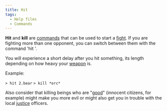 ```yaml
---
title: Hit
tags:
  - Help files
  - Commands
---
```

**Hit** and **kill** are [commands](commands "wikilink") that can be
used to start a [fight](combat "wikilink"). If you are fighting more
than one opponent, you can switch between them with the command 'hit
<victim>'.

You will experience a short delay after you hit something, its length
depending on how heavy your [weapon](weapon "wikilink") is.

Example:

`> hit 2.bear`
`> kill *orc*`

Also consider that killing beings who are "[good](alignment "wikilink")"
(innocent citizens, for example) might make you more evil or might also
get you in trouble with the local [justice](justice "wikilink")
officers.
